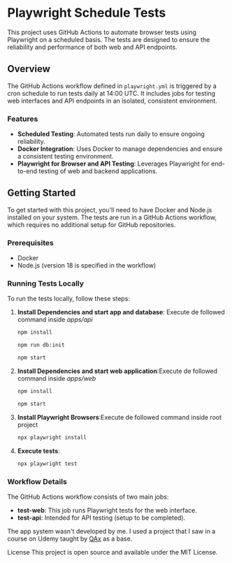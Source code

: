 # Playwright Schedule Tests

This project uses GitHub Actions to automate browser tests using Playwright on a scheduled basis. The tests are designed to ensure the reliability and performance of both web and API endpoints.

## Overview

The GitHub Actions workflow defined in `playwright.yml` is triggered by a cron schedule to run tests daily at 14:00 UTC. It includes jobs for testing web interfaces and API endpoints in an isolated, consistent environment.

### Features

- **Scheduled Testing**: Automated tests run daily to ensure ongoing reliability.
- **Docker Integration**: Uses Docker to manage dependencies and ensure a consistent testing environment.
- **Playwright for Browser and API Testing**: Leverages Playwright for end-to-end testing of web and backend applications.

## Getting Started

To get started with this project, you'll need to have Docker and Node.js installed on your system. The tests are run in a GitHub Actions workflow, which requires no additional setup for GitHub repositories.

### Prerequisites

- Docker
- Node.js (version 18 is specified in the workflow)

### Running Tests Locally

To run the tests locally, follow these steps:

1. **Install Dependencies and start app and database**: Execute de followed command inside *apps/api*
    ```sh
    npm install

    npm run db:init

    npm start   
2. **Install Dependencies and start web application**:Execute de followed command inside *apps/web*
    ```sh
    npm install

    npm start 
3. **Install Playwright Browsers**:Execute de followed command inside root project
    ```sh
    npx playwright install
4. **Execute tests**:
    ```sh
    npx playwright test
### Workflow Details
The GitHub Actions workflow consists of two main jobs:

- **test-web**: This job runs Playwright tests for the web interface.
- **test-api**: Intended for API testing (setup to be completed).

The app system wasn't developed by me. I used a project that I saw in a course on Udemy taught by [QAx](https://github.com/qax-education) as a base.

License
This project is open source and available under the MIT License.
